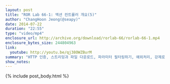 ```yaml
---
layout: post
title: "ROR Lab 66-1: 액션 컨트롤러 개요(5)"
author: "ChangHoon Jeong(@seapy)"
date: 2014-07-22
duration: "22:55"
type: "video/mp4"
enclosure_url: http://archive.org/download/rorlab-66/rorlab-66-1.mp4
enclosure_bytes_size: 244804963
link:
  youtube: http://youtu.be/qj38OWZBurM
summary: "HTTP 인증, 스트리밍과 파일 다운로드, 파라미터 필터링하기, 예외처리, 강제로 HTTPS 프로토콜 사용하기"
show_notes:
---
```


{% include post_body.html %}
